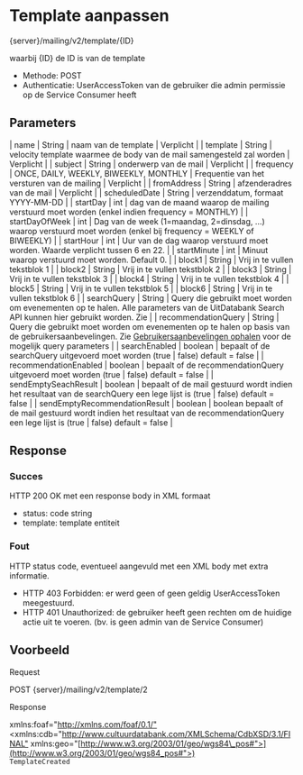 ---
---

# Template aanpassen

  {server}/mailing/v2/template/{ID}

waarbij {ID} de ID is van de template

* Methode: POST
* Authenticatie: UserAccessToken van de gebruiker die admin permissie op de Service Consumer heeft

## Parameters

| name | String | naam van de template | Verplicht |
| template | String | velocity template waarmee de body van de mail samengesteld zal worden | Verplicht |
| subject | String | onderwerp van de mail | Verplicht |
| frequency | ONCE, DAILY, WEEKLY, BIWEEKLY, MONTHLY | Frequentie van het versturen van de mailing | Verplicht |
| fromAddress | String | afzenderadres van de mail | Verplicht |
| scheduledDate | String | verzenddatum, formaat YYYY-MM-DD |
| startDay | int | dag van de maand waarop de mailing verstuurd moet worden (enkel indien frequency = MONTHLY) |
| startDayOfWeek | int | Dag van de week (1=maandag, 2=dinsdag, …) waarop verstuurd moet worden (enkel bij frequency = WEEKLY of BIWEEKLY) |
| startHour | int | Uur van de dag waarop verstuurd moet worden. Waarde verplicht tussen 6 en 22. |
| startMinute | int | Minuut waarop verstuurd moet worden. Default 0. |
| block1 | String | Vrij in te vullen tekstblok 1 |
| block2 | String | Vrij in te vullen tekstblok 2 |
| block3 | String | Vrij in te vullen tekstblok 3 |
| block4 | String | Vrij in te vullen tekstblok 4 |
| block5 | String | Vrij in te vullen tekstblok 5 |
| block6 | String | Vrij in te vullen tekstblok 6 |
| searchQuery | String | Query die gebruikt moet worden om evenementen op te halen. Alle parameters van de UitDatabank Search API kunnen hier gebruikt worden. Zie |
| recommendationQuery | String | Query die gebruikt moet worden om evenementen op te halen op basis van de gebruikersaanbevelingen. Zie [Gebruikersaanbevelingen ophalen](http://tools.uitdatabank.be/docs/uitid/recommendation#1.%20Gebruikersaanbevelingen%20ophalen) voor de mogelijk query parameters |
| searchEnabled | boolean | bepaalt of de searchQuery uitgevoerd moet worden (true | false) default = false |
| recommendationEnabled | boolean | bepaalt of de recommendationQuery uitgevoerd moet worden (true | false) default = false |
| sendEmptySeachResult | boolean | bepaalt of de mail gestuurd wordt indien het resultaat van de searchQuery een lege lijst is (true | false) default = false |
| sendEmptyRecommendationResult | boolean | boolean bepaalt of de mail gestuurd wordt indien het resultaat van de recommendationQuery een lege lijst is (true | false) default = false |

## Response

### Succes

HTTP 200 OK met een response body in XML formaat  

* status: code string
* template:  template entiteit

### Fout  
HTTP status code, eventueel aangevuld met een XML body met extra informatie.

* HTTP 403 Forbidden: er werd geen of geen geldig UserAccessToken meegestuurd.
* HTTP 401 Unauthorized: de gebruiker heeft geen rechten om de huidige actie uit te voeren. (bv. is geen admin van de Service Consumer)

## Voorbeeld

Request

  POST {server}/mailing/v2/template/2

Response

  <?xml version="1.0" encoding="UTF-8" standalone="yes"?>
  <response xmlns:rdf="<http://www.w3.org/1999/02/22-rdf-syntax-ns"> xmlns:foaf="<http://xmlns.com/foaf/0.1/"><xmlns:cdb="<http://www.cultuurdatabank.com/XMLSchema/CdbXSD/3.1/FINAL"> xmlns:geo="[http://www.w3.org/2003/01/geo/wgs84\_pos#">](http://www.w3.org/2003/01/geo/wgs84_pos#">)  
  <code>TemplateCreated</code>  
  <template>  
  <id>2</id>  
  <name>TestTemplate</name>  
  <template>template</template>  
  <subject>TestMailing</subject>  
  <frequency>DAILY</frequency>

  <startDay>0</startDay>  
  <startHour>0</startHour>  
  <startMinute>0</startMinute>  
  <startDayOfWeek>0</startDayOfWeek>  
  <recommendationsResultEqualTreshold>100</recommendationsResultEqualTreshold>  
  <searchResultEqualTreshold>100</searchResultEqualTreshold>  
  <serviceConsumerKey>68bd998e84216f530bb5b4f742ffab41</serviceConsumerKey>  
  </template>

</response>
